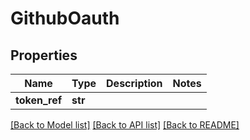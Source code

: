 # GithubOauth

## Properties
Name | Type | Description | Notes
------------ | ------------- | ------------- | -------------
**token_ref** | **str** |  | 

[[Back to Model list]](../README.md#documentation-for-models) [[Back to API list]](../README.md#documentation-for-api-endpoints) [[Back to README]](../README.md)


